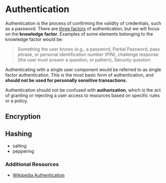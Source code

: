 # Authentication

Authentication is the process of confirming the validity of credentials, such as a password. There are [three factors](https://en.wikipedia.org/wiki/Authentication#Factors_and_identity) of authentication, but we will focus on the **knowledge factor**. Examples of some elements belonging to the knowledge factor would be:
> Something the user knows (e.g., a password, Partial Password, pass phrase, or   personal identification number (PIN), challenge response (the user must answer a question, or pattern), Security question

Authenticating with a single user component would be referred to as single factor authentication. This is the most basic form of authentication, and **should not be used for personally sensitive transactions.**

Authentication should not be confused with **authorization**, which is the act of granting or rejecting a user access to resources based on specific rules or a policy.


## Encryption




## Hashing
- salting
- peppering


### Additional Resources

- [Wikipedia Authentication](https://en.wikipedia.org/wiki/Authentication)
